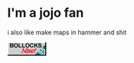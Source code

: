 
<html lang="en">
<head>
    <meta charset="UTF-8">
</head>
<body>
    <h1>I'm a jojo fan</h1>
    <p>i also like make maps in hammer and shit</p>
    <img src="bollocks_now_95.gif">
</body>
</html>
